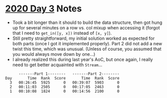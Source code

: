# [2020 Day 3](https://adventofcode.com/2020/day/3) Notes

* Took a bit longer than it should to build the data structure, then got hung up for several minutes on a row vs. col mixup when accessing it (forgot that I need to `get_in([y, x])` instead of `[x, y]`).
* Still pretty straightforward, my initial solution worked as expected for both parts (once I got it implemented properly). Part 2 did not add a new twist this time, which was unusual. (Unless of course, you assumed that you would always move down by one...)
* I already realized this during last year's AoC, but once again, I really need to get better acquainted with `Stream`...

```
      -------Part 1--------   -------Part 2--------
Day       Time  Rank  Score       Time  Rank  Score
  3   00:26:45  5925      0   00:39:07  5903      0
  2   00:11:03  2505      0   00:17:05  2463      0
  1   00:10:08  1824      0   00:14:56  2100      0
```
